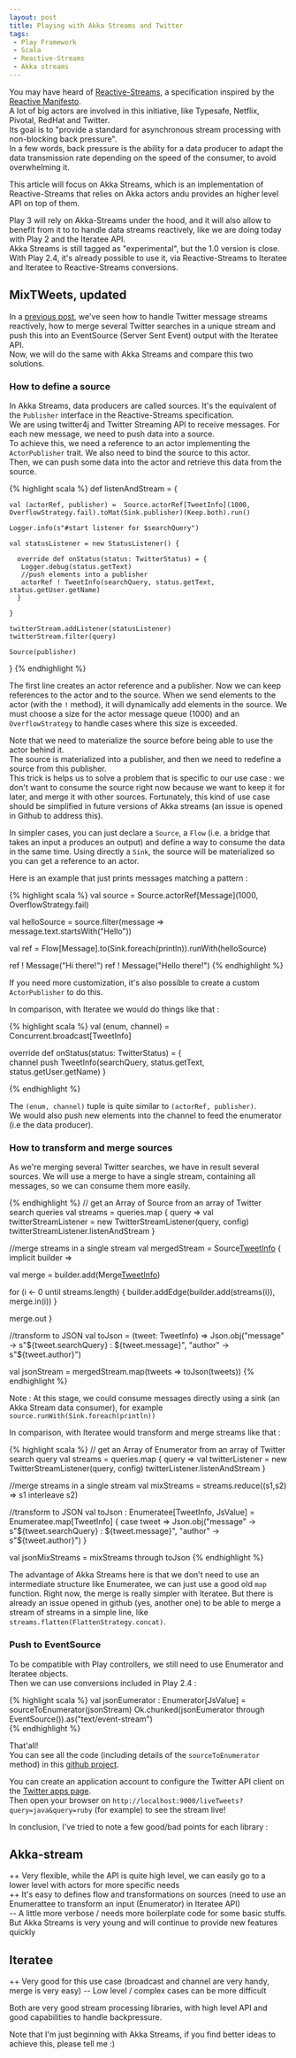 ```yaml
---
layout: post
title: Playing with Akka Streams and Twitter
tags:
 - Play Framework
 - Scala
 - Reactive-Streams
 - Akka streams
---
```


You may have heard of [Reactive-Streams](http://www.reactive-streams.org/), a specification inspired by the [Reactive Manifesto](http://reactivemanifesto.org/).  
A lot of big actors are involved in this initiative, like Typesafe, Netflix, Pivotal, RedHat and Twitter.  
Its goal is to "provide a standard for asynchronous stream processing with non-blocking back pressure".  
In a few words, back pressure is the ability for a data producer to adapt the data transmission rate depending on the speed of the consumer, to avoid overwhelming it.

This article will focus on Akka Streams, which is an implementation of Reactive-Streams that relies on Akka actors andu provides an higher level API on top of them.

Play 3 will rely on Akka-Streams under the hood, and it will also allow to benefit from it to to handle data streams reactively, like we are doing today with Play 2 and the Iteratee API.  
Akka Streams is still tagged as "experimental", but the 1.0 version is close. With Play 2.4, it's already possible to use it, via Reactive-Streams to Iteratee and Iteratee to Reactive-Streams conversions.

## MixTWeets, updated

In a [previous post](http://loicdescotte.github.io/posts/mixtweets/), we've seen how to handle Twitter message streams reactively, how to merge several Twitter searches in a unique stream and push this into an EventSource (Server Sent Event) output with the Iteratee API.  
Now, we will do the same with Akka Streams and compare this two solutions.  

### How to define a source

In Akka Streams, data producers are called sources. It's the equivalent of the `Publisher` interface in the Reactive-Streams specification.  
We are using twitter4j and Twitter Streaming API to receive messages. For each new message, we need to push data into a source.  
To achieve this, we need a reference to an actor implementing the `ActorPublisher` trait. We also need to bind the source to this actor.  
Then, we can push some data into the actor and retrieve this data from the source.

{% highlight scala %}
def listenAndStream = {

    val (actorRef, publisher) =  Source.actorRef[TweetInfo](1000, OverflowStrategy.fail).toMat(Sink.publisher)(Keep.both).run()

    Logger.info(s"#start listener for $searchQuery")
 
    val statusListener = new StatusListener() {
 
      override def onStatus(status: TwitterStatus) = {   
       Logger.debug(status.getText)
       //push elements into a publisher
       actorRef ! TweetInfo(searchQuery, status.getText, status.getUser.getName)
      }
 
    }
 
    twitterStream.addListener(statusListener)
    twitterStream.filter(query)
    
    Source(publisher)
}
{% endhighlight %}


The first line creates an actor reference and a publisher. Now we can keep references to the actor and to the source. When we send elements to the actor (with the `!` method), it will dynamically add elements in the source.  We must choose a size for the actor message queue (1000) and an `OverflowStrategy` to handle cases where this size is exceeded.  

Note that we need to materialize the source before being able to use the actor behind it.  
The source is materialized into a publisher, and then we need to redefine a source from this publisher.  
This trick is helps us to solve a problem that is specific to our use case : we don't want to consume the source right now because we want to keep it for later, and merge it with other sources. Fortunately, this kind of use case should be simplified in future versions of Akka streams (an issue is opened in Github to address this).

In simpler cases, you can just declare a `Source`, a `Flow` (i.e. a bridge that takes an input a produces an output) and define a way to consume the data in the same time. Using directly a `Sink`, the source will be materialized so you can get a reference to an actor.  

Here is an example that just prints messages matching a pattern : 

{% highlight scala %}
val source = Source.actorRef[Message](1000, OverflowStrategy.fail)

val helloSource = source.filter(message => message.text.startsWith("Hello"))

val ref = Flow[Message].to(Sink.foreach(println)).runWith(helloSource)

ref ! Message("Hi there!")
ref ! Message("Hello there!")
{% endhighlight %}


If you need more customization, it's also possible to create a custom `ActorPublisher` to do this.  


In comparison, with Iteratee we would do things like that :

{% highlight scala %}
val (enum, channel) = Concurrent.broadcast[TweetInfo]

override def onStatus(status: TwitterStatus) = {  
  channel push TweetInfo(searchQuery, status.getText, status.getUser.getName)
}

{% endhighlight %}

The `(enum, channel)` tuple is quite similar to `(actorRef, publisher)`.  
We would also push new elements into the channel to feed the enumerator (i.e the data producer).

### How to transform and merge sources

As we're merging several Twitter searches, we have in result several sources. We will use a merge to have a single stream, containing all messages, so we can consume them more easily.

{% endhighlight %}
// get an Array of Source from an array of Twitter search queries
val streams = queries.map { query => 
    val twitterStreamListener = new TwitterStreamListener(query, config)
    twitterStreamListener.listenAndStream 
}

//merge streams in a single stream
val mergedStream = Source[TweetInfo]() { implicit builder =>

  val merge = builder.add(Merge[TweetInfo](streams.length))

  for (i <- 0 until streams.length) {
    builder.addEdge(builder.add(streams(i)), merge.in(i))
  }

  merge.out
}

//transform to JSON
val toJson = (tweet: TweetInfo) => Json.obj("message" -> s"${tweet.searchQuery} : ${tweet.message}", "author" -> s"${tweet.author}")

val jsonStream = mergedStream.map(tweets => toJson(tweets))
{% endhighlight %}

Note : At this stage, we could consume messages directly using a sink (an Akka Stream data consumer), for example `source.runWith(Sink.foreach(println))`

In comparison, with Iteratee would transform and merge streams like that :

{% highlight scala %}
// get an Array of Enumerator from an array of Twitter search query
val streams = queries.map { query => 
  val twitterListener = new TwitterStreamListener(query, config)
  twitterListener.listenAndStream
}

//merge streams in a single stream
val mixStreams = streams.reduce((s1,s2) => s1 interleave s2)

//transform to JSON
val toJson : Enumeratee[TweetInfo, JsValue] = Enumeratee.map[TweetInfo] { case tweet =>
  Json.obj("message" -> s"${tweet.searchQuery} : ${tweet.message}", "author" -> s"${tweet.author}")
}

val jsonMixStreams = mixStreams through toJson
{% endhighlight %}

The advantage of Akka Streams here is that we don't need to use an intermediate structure like Enumeratee, we can just use a good old `map` function.
Right now, the merge is really simpler with Iteratee. But there is already an issue opened in github (yes, another one) to be able to merge a stream of streams in a simple line, like `streams.flatten(FlattenStrategy.concat)`.


### Push to EventSource

To be compatible with Play controllers, we still need to use Enumerator and Iteratee objects.  
Then we can use conversions included in Play 2.4 :  

{% highlight scala %}
val jsonEumerator : Enumerator[JsValue] = sourceToEnumerator(jsonStream)
Ok.chunked(jsonEumerator through EventSource()).as("text/event-stream")  
{% endhighlight %}

That'all!  
You can see all the code (including details of the `sourceToEnumerator` method) in this [github project](http://github.com/loicdescotte/MixTweets-AkkaStreams).

You can create an application account to configure the Twitter API client on the [Twitter apps page](https://apps.twitter.com/).  
Then open your browser on `http://localhost:9000/liveTweets?query=java&query=ruby` (for example) to see the stream live!


In conclusion, I've tried to note a few good/bad points for each library : 

Akka-stream  
-----------

++ Very flexible, while the API is quite high level, we can easily go to a lower level with actors for more specific needs  
++ It's easy to defines flow and transformations on sources (need to use an Enumerattee to transform an input (Enumerator) in Iteratee API)  
-- A little more verbose / needs more boilerplate code for some basic stuffs. But Akka Streams is very young and will continue to provide new features quickly


Iteratee
--------

++ Very good for this use case (broadcast and channel are very handy, merge is very easy)
-- Low level / complex cases can be more difficult  

Both are very good stream processing libraries, with high level API and good capabilities to handle backpressure.

Note that I'm just beginning with Akka Streams, if you find better ideas to achieve this, please tell me :)  
